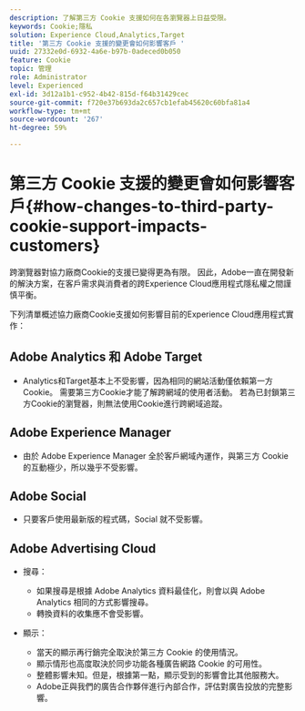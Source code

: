 ```yaml
---
description: 了解第三方 Cookie 支援如何在各瀏覽器上日益受限。
keywords: Cookie;隱私
solution: Experience Cloud,Analytics,Target
title: '第三方 Cookie 支援的變更會如何影響客戶 '
uuid: 27332e0d-6932-4a6e-b97b-0adeced0b050
feature: Cookie
topic: 管理
role: Administrator
level: Experienced
exl-id: 3d12a1b1-c952-4b42-815d-f64b31429cec
source-git-commit: f720e37b693da2c657cb1efab45620c60bfa81a4
workflow-type: tm+mt
source-wordcount: '267'
ht-degree: 59%

---
```


# 第三方 Cookie 支援的變更會如何影響客戶{#how-changes-to-third-party-cookie-support-impacts-customers}

跨瀏覽器對協力廠商Cookie的支援已變得更為有限。 因此，Adobe一直在開發新的解決方案，在客戶需求與消費者的跨Experience Cloud應用程式隱私權之間謹慎平衡。

下列清單概述協力廠商Cookie支援如何影響目前的Experience Cloud應用程式實作：

## Adobe Analytics 和 Adobe Target

* Analytics和Target基本上不受影響，因為相同的網站活動僅依賴第一方Cookie。 需要第三方Cookie才能了解跨網域的使用者活動。 若為已封鎖第三方Cookie的瀏覽器，則無法使用Cookie進行跨網域追蹤。

## Adobe Experience Manager

* 由於 Adobe Experience Manager 全於客戶網域內運作，與第三方 Cookie 的互動極少，所以幾乎不受影響。

## Adobe Social

* 只要客戶使用最新版的程式碼，Social 就不受影響。

## Adobe Advertising Cloud

* 搜尋：

   * 如果搜尋是根據 Adobe Analytics 資料最佳化，則會以與 Adobe Analytics 相同的方式影響搜尋。
   * 轉換資料的收集應不會受影響。

* 顯示：

   * 當天的顯示再行銷完全取決於第三方 Cookie 的使用情況。
   * 顯示情形也高度取決於同步功能各種廣告網路 Cookie 的可用性。
   * 整體影響未知。但是，根據第一點，顯示受到的影響會比其他服務大。
   * Adobe正與我們的廣告合作夥伴進行內部合作，評估對廣告投放的完整影響。
